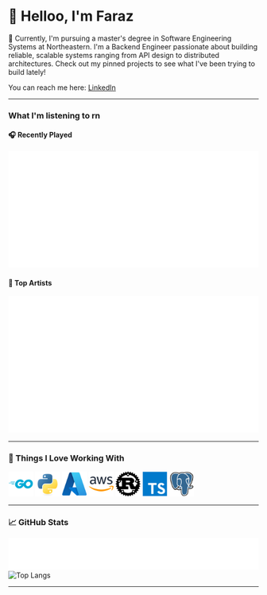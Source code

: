 # 👋 Helloo, I'm Faraz  

🚀 Currently, I'm pursuing a master's degree in Software Engineering Systems at Northeastern.
I'm a Backend Engineer passionate about building reliable, scalable systems ranging from API design to distributed architectures. Check out my pinned projects to see what I've been trying to build lately!

You can reach me here: [LinkedIn](https://www.linkedin.com/in/faraz551)

---
### What I'm listening to rn
#### 🎧 Recently Played
![Recent Tracks](https://github.com/M-Faraz3110/M-Faraz3110/blob/main/metrics-recent.svg)
#### 🎤 Top Artists
![Top Artists](https://github.com/M-Faraz3110/M-Faraz3110/blob/main/metrics-artists.svg)

---
### 💛 Things I Love Working With <p align="left">
  <img src="https://github.com/devicons/devicon/blob/v2.17.0/icons/go/go-original-wordmark.svg" alt="Go" width="50" height="50"/>
  <img src="https://github.com/devicons/devicon/blob/v2.17.0/icons/python/python-original.svg" alt="Python" width="50" height="50"/>
  <img src="https://github.com/devicons/devicon/blob/v2.17.0/icons/azure/azure-original.svg" alt="Azure" width="50" height="50"/>
  <img src="https://github.com/devicons/devicon/blob/v2.17.0/icons/amazonwebservices/amazonwebservices-original-wordmark.svg" alt="AWS" width="50" height="50"/>
  <img src="https://github.com/devicons/devicon/blob/v2.17.0/icons/rust/rust-original.svg" alt="Rust" width="50" height="50"/>
  <img src="https://github.com/devicons/devicon/blob/v2.17.0/icons/typescript/typescript-original.svg" alt="TypeScript" width="50" height="50"/>
  <img src="https://github.com/devicons/devicon/blob/v2.17.0/icons/postgresql/postgresql-original.svg" alt="PostgreSQL" width="50" height="50"/>
</p>

---

### 📈 GitHub Stats  
![Faraz's recent activity charts](https://github.com/M-Faraz3110/M-Faraz3110/blob/main/metrics-charts.svg)
![Top Langs](https://github-readme-stats.vercel.app/api/top-langs/?username=M-Faraz3110&layout=compact&theme=transparent&exclude_repo=NN-Project-Music-Genre-Classifier&hide=Makefile)

---